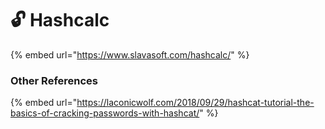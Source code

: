 # 🔓 Hashcalc

{% embed url="https://www.slavasoft.com/hashcalc/" %}







### Other References

{% embed url="https://laconicwolf.com/2018/09/29/hashcat-tutorial-the-basics-of-cracking-passwords-with-hashcat/" %}



